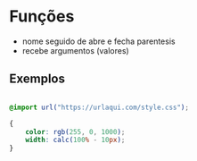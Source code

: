 # Funções

* nome seguido de abre e fecha parentesis
* recebe argumentos (valores)

## Exemplos

```css

@import url("https://urlaqui.com/style.css");

{
    color: rgb(255, 0, 1000);
    width: calc(100% - 10px);
}

```